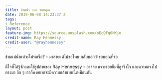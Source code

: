 ```yaml
---
title: ข้ามน้ำ และ ขอบคุณ
date: 2019-06-08 14:23:37 Z
tags:
- Reference
layout: post
feature-img: https://source.unsplash.com/oEcQFq0NKjo
credit-name: Ray Hennessy
credit-user: "@rayhennessy"
---
```


ข้ามแม่น้ำแต่จะไม่รอเรือ? - มาสายแต่ไม่ขอโทษ กลับบอกว่าขอบคุณที่รอ

<i class="fa fa-child" style="color:plum"></i>

ดีใจที่ได้รู้จักและใช้รูปถ่ายของ Ray Hennessy - อาจจะเพราะรอยยิ้มที่ดูจริงใจ และความตรงไปตรงมา ลึก ๆ เราก็คงอยากจะมีความกล้าแบบนี้เหมือนกัน
